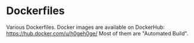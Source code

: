 # Dockerfiles
Various Dockerfiles.
Docker images are available on DockerHub: https://hub.docker.com/u/h0geh0ge/
Most of them are "Automated Build".

